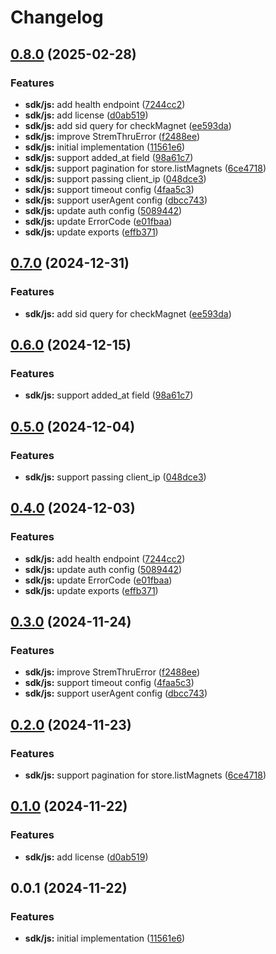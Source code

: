 # Changelog

## [0.8.0](https://github.com/Dave-ParadiseCloud/stremthru/compare/sdk-js-v0.7.0...sdk-js-0.8.0) (2025-02-28)


### Features

* **sdk/js:** add health endpoint ([7244cc2](https://github.com/Dave-ParadiseCloud/stremthru/commit/7244cc2643f11e6fdc8850afd155164b26005705))
* **sdk/js:** add license ([d0ab519](https://github.com/Dave-ParadiseCloud/stremthru/commit/d0ab519051df0f6580dca0cf421d8f27f3912060))
* **sdk/js:** add sid query for checkMagnet ([ee593da](https://github.com/Dave-ParadiseCloud/stremthru/commit/ee593daafd476cc534ff898b2fdaf6dc06092ed6))
* **sdk/js:** improve StremThruError ([f2488ee](https://github.com/Dave-ParadiseCloud/stremthru/commit/f2488eeb5e95d6e171d7dae735d6752448ab5421))
* **sdk/js:** initial implementation ([11561e6](https://github.com/Dave-ParadiseCloud/stremthru/commit/11561e6b5166a6fc751cac7a82655cba1df60d3e))
* **sdk/js:** support added_at field ([98a61c7](https://github.com/Dave-ParadiseCloud/stremthru/commit/98a61c77fb59dfe9f9bef0be8133ea7a238c7301))
* **sdk/js:** support pagination for store.listMagnets ([6ce4718](https://github.com/Dave-ParadiseCloud/stremthru/commit/6ce4718dffda204807d783291327b98fae42b5a9))
* **sdk/js:** support passing client_ip ([048dce3](https://github.com/Dave-ParadiseCloud/stremthru/commit/048dce32bffb1b5bf2a8144d613c0c573d9b56d8))
* **sdk/js:** support timeout config ([4faa5c3](https://github.com/Dave-ParadiseCloud/stremthru/commit/4faa5c3569171ef8b4530bffffd5e49caa258e9a))
* **sdk/js:** support userAgent config ([dbcc743](https://github.com/Dave-ParadiseCloud/stremthru/commit/dbcc743d90629776374fb6ad361ead84304cd536))
* **sdk/js:** update auth config ([5089442](https://github.com/Dave-ParadiseCloud/stremthru/commit/5089442834cca0c7c7493a49d9f33f800bc4fcb9))
* **sdk/js:** update ErrorCode ([e01fbaa](https://github.com/Dave-ParadiseCloud/stremthru/commit/e01fbaa140afcc569370fdf25b409d9db5e069f9))
* **sdk/js:** update exports ([effb371](https://github.com/Dave-ParadiseCloud/stremthru/commit/effb37196b81f4da8c3e54a87ac028c3ecd90936))

## [0.7.0](https://github.com/MunifTanjim/stremthru/compare/sdk-js-0.6.0...sdk-js-0.7.0) (2024-12-31)


### Features

* **sdk/js:** add sid query for checkMagnet ([ee593da](https://github.com/MunifTanjim/stremthru/commit/ee593daafd476cc534ff898b2fdaf6dc06092ed6))

## [0.6.0](https://github.com/MunifTanjim/stremthru/compare/sdk-js-0.5.0...sdk-js-0.6.0) (2024-12-15)


### Features

* **sdk/js:** support added_at field ([98a61c7](https://github.com/MunifTanjim/stremthru/commit/98a61c77fb59dfe9f9bef0be8133ea7a238c7301))

## [0.5.0](https://github.com/MunifTanjim/stremthru/compare/sdk-js-0.4.0...sdk-js-0.5.0) (2024-12-04)


### Features

* **sdk/js:** support passing client_ip ([048dce3](https://github.com/MunifTanjim/stremthru/commit/048dce32bffb1b5bf2a8144d613c0c573d9b56d8))

## [0.4.0](https://github.com/MunifTanjim/stremthru/compare/sdk-js-0.3.0...sdk-js-0.4.0) (2024-12-03)


### Features

* **sdk/js:** add health endpoint ([7244cc2](https://github.com/MunifTanjim/stremthru/commit/7244cc2643f11e6fdc8850afd155164b26005705))
* **sdk/js:** update auth config ([5089442](https://github.com/MunifTanjim/stremthru/commit/5089442834cca0c7c7493a49d9f33f800bc4fcb9))
* **sdk/js:** update ErrorCode ([e01fbaa](https://github.com/MunifTanjim/stremthru/commit/e01fbaa140afcc569370fdf25b409d9db5e069f9))
* **sdk/js:** update exports ([effb371](https://github.com/MunifTanjim/stremthru/commit/effb37196b81f4da8c3e54a87ac028c3ecd90936))

## [0.3.0](https://github.com/MunifTanjim/stremthru/compare/sdk-js-0.2.0...sdk-js-0.3.0) (2024-11-24)


### Features

* **sdk/js:** improve StremThruError ([f2488ee](https://github.com/MunifTanjim/stremthru/commit/f2488eeb5e95d6e171d7dae735d6752448ab5421))
* **sdk/js:** support timeout config ([4faa5c3](https://github.com/MunifTanjim/stremthru/commit/4faa5c3569171ef8b4530bffffd5e49caa258e9a))
* **sdk/js:** support userAgent config ([dbcc743](https://github.com/MunifTanjim/stremthru/commit/dbcc743d90629776374fb6ad361ead84304cd536))

## [0.2.0](https://github.com/MunifTanjim/stremthru/compare/sdk-js-0.1.0...sdk-js-0.2.0) (2024-11-23)


### Features

* **sdk/js:** support pagination for store.listMagnets ([6ce4718](https://github.com/MunifTanjim/stremthru/commit/6ce4718dffda204807d783291327b98fae42b5a9))

## [0.1.0](https://github.com/MunifTanjim/stremthru/compare/sdk-js-0.0.1...sdk-js-0.1.0) (2024-11-22)


### Features

* **sdk/js:** add license ([d0ab519](https://github.com/MunifTanjim/stremthru/commit/d0ab519051df0f6580dca0cf421d8f27f3912060))

## 0.0.1 (2024-11-22)


### Features

* **sdk/js:** initial implementation ([11561e6](https://github.com/MunifTanjim/stremthru/commit/11561e6b5166a6fc751cac7a82655cba1df60d3e))
